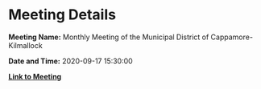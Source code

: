 # Meeting Details

**Meeting Name:** Monthly Meeting of the Municipal District of Cappamore-Kilmallock

**Date and Time:** 2020-09-17 15:30:00

**[Link to Meeting](https://www.limerick.ie/council/whats-on/monthly-meeting-municipal-district-cappamore-kilmallock-62)**
